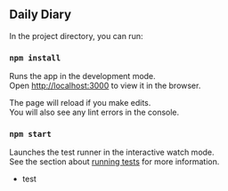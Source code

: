 
## Daily Diary

In the project directory, you can run:

### `npm install`

Runs the app in the development mode.<br>
Open [http://localhost:3000](http://localhost:3000) to view it in the browser.

The page will reload if you make edits.<br>
You will also see any lint errors in the console.

### `npm start`

Launches the test runner in the interactive watch mode.<br>
See the section about [running tests](#running-tests) for more information.

* test
